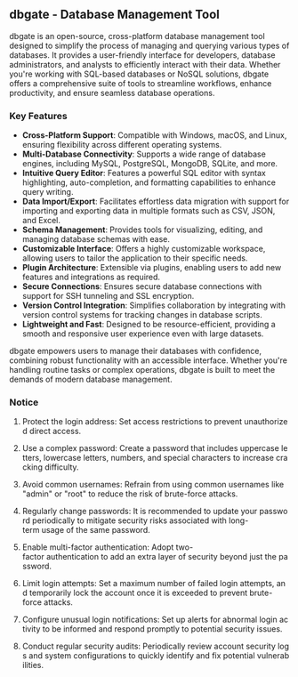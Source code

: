 ## dbgate - Database Management Tool

dbgate is an open-source, cross-platform database management tool designed to simplify the process of managing and querying various types of databases. It provides a user-friendly interface for developers, database administrators, and analysts to efficiently interact with their data. Whether you're working with SQL-based databases or NoSQL solutions, dbgate offers a comprehensive suite of tools to streamline workflows, enhance productivity, and ensure seamless database operations.

### Key Features

- **Cross-Platform Support**: Compatible with Windows, macOS, and Linux, ensuring flexibility across different operating systems.
- **Multi-Database Connectivity**: Supports a wide range of database engines, including MySQL, PostgreSQL, MongoDB, SQLite, and more.
- **Intuitive Query Editor**: Features a powerful SQL editor with syntax highlighting, auto-completion, and formatting capabilities to enhance query writing.
- **Data Import/Export**: Facilitates effortless data migration with support for importing and exporting data in multiple formats such as CSV, JSON, and Excel.
- **Schema Management**: Provides tools for visualizing, editing, and managing database schemas with ease.
- **Customizable Interface**: Offers a highly customizable workspace, allowing users to tailor the application to their specific needs.
- **Plugin Architecture**: Extensible via plugins, enabling users to add new features and integrations as required.
- **Secure Connections**: Ensures secure database connections with support for SSH tunneling and SSL encryption.
- **Version Control Integration**: Simplifies collaboration by integrating with version control systems for tracking changes in database scripts.
- **Lightweight and Fast**: Designed to be resource-efficient, providing a smooth and responsive user experience even with large datasets.

dbgate empowers users to manage their databases with confidence, combining robust functionality with an accessible interface. Whether you're handling routine tasks or complex operations, dbgate is built to meet the demands of modern database management.

### Notice

1.  Protect the login address: Set access restrictions to prevent unauthorized direct access.
    
2.  Use a complex password: Create a password that includes uppercase letters, lowercase letters, numbers, and special characters to increase cracking difficulty.
    
3.  Avoid common usernames: Refrain from using common usernames like "admin" or "root" to reduce the risk of brute-force attacks.
    
4.  Regularly change passwords: It is recommended to update your password periodically to mitigate security risks associated with long-term usage of the same password.
    
5.  Enable multi-factor authentication: Adopt two-factor authentication to add an extra layer of security beyond just the password.
    
6.  Limit login attempts: Set a maximum number of failed login attempts, and temporarily lock the account once it is exceeded to prevent brute-force attacks.
    
7.  Configure unusual login notifications: Set up alerts for abnormal login activity to be informed and respond promptly to potential security issues.
    
8.  Conduct regular security audits: Periodically review account security logs and system configurations to quickly identify and fix potential vulnerabilities.
        